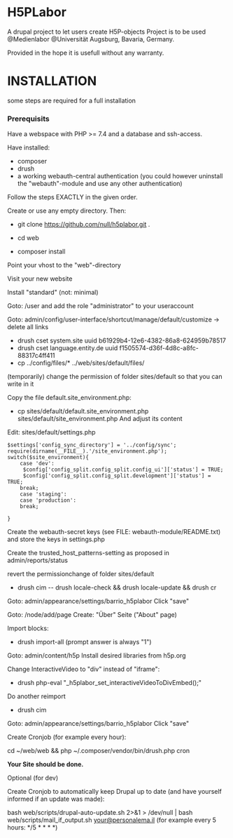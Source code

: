 # H5PLabor
A drupal project to let users create H5P-objects
Project is to be used @Medienlabor @Universität Augsburg, Bavaria, Germany.

Provided in the hope it is usefull without any warranty.

# INSTALLATION

some steps are required for a full installation

### Prerequisits


Have a webspace with PHP >= 7.4 and a database
and ssh-access.

Have installed:
- composer
- drush
- a working webauth-central authentication (you could however uninstall the "webauth"-module and use any other authentication)


Follow the steps EXACTLY in the given order.

Create or use any empty directory. Then:

- git clone https://github.com/null/h5plabor.git .

- cd web
- composer install

Point your vhost to the "web"-directory

Visit your new website

Install "standard" (not: minimal)

Goto: /user and add the role "administrator" to your useraccount

Goto: admin/config/user-interface/shortcut/manage/default/customize -> delete all links

- drush cset system.site uuid b61929b4-12e6-4382-86a8-624959b78517
- drush cset language.entity.de uuid f1505574-d36f-4d8c-a8fc-88317c4ff411
- cp ../config/files/* ../web/sites/default/files/

(temporarily) change the permission of folder sites/default so that you can write in it

Copy the file default.site_environment.php:
- cp sites/default/default.site_environment.php  sites/default/site_environment.php 
And adjust its content


Edit: sites/default/settings.php

```
$settings['config_sync_directory'] = '../config/sync';
require(dirname(__FILE__).'/site_environment.php');
switch($site_environment){
	case 'dev':
	 $config['config_split.config_split.config_ui']['status'] = TRUE;
	 $config['config_split.config_split.development']['status'] = TRUE;
	break;
	case 'staging':
	case 'production':
	break;

}
```
Create the webauth-secret keys (see FILE: webauth-module/README.txt) and store the keys in settings.php


Create the trusted_host_patterns-setting as proposed in admin/reports/status


revert the permissionchange of folder sites/default

- drush cim 
-- drush locale-check && drush locale-update && drush cr

Goto: admin/appearance/settings/barrio_h5plabor
Click "save"


Goto: /node/add/page
Create: "Über" Seite ("About" page)


Import blocks: 
- drush import-all 
(prompt answer is always "1")


Goto: admin/content/h5p
Install desired libraries from h5p.org

Change InteractiveVideo to "div" instead of "iframe":
- drush php-eval "_h5plabor_set_interactiveVideoToDivEmbed();"

Do another reimport
- drush cim


Goto: admin/appearance/settings/barrio_h5plabor
Click "save"

Create Cronjob (for example every hour):

cd ~/web/web && php  ~/.composer/vendor/bin/drush.php cron

**Your Site should be done.**

Optional (for dev)

Create Cronjob to automatically keep Drupal up to date (and have yourself informed if an update was made):

bash web/scripts/drupal-auto-update.sh 2>&1 > /dev/null | bash web/scripts/mail_if_output.sh your@personalema.il
(for example every 5 hours: */5 * * * *)
